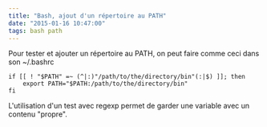 ```yaml
---
title: "Bash, ajout d'un répertoire au PATH"
date: "2015-01-16 10:47:00"
tags: bash path
---
```

Pour tester et ajouter un répertoire au PATH, on peut faire comme ceci dans son ~/.bashrc


```
if [[ ! "$PATH" =~ (^|:)"/path/to/the/directory/bin"(:|$) ]]; then
    export PATH="$PATH:/path/to/the/directory/bin"
fi
```

L'utilisation d'un test avec regexp permet de garder une variable avec un contenu "propre".
